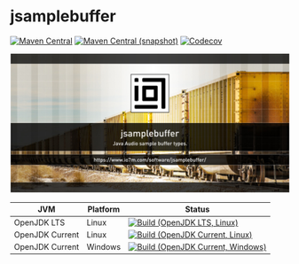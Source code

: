 jsamplebuffer
===

[![Maven Central](https://img.shields.io/maven-central/v/com.io7m.jsamplebuffer/com.io7m.jsamplebuffer.svg?style=flat-square)](http://search.maven.org/#search%7Cga%7C1%7Cg%3A%22com.io7m.jsamplebuffer%22)
[![Maven Central (snapshot)](https://img.shields.io/nexus/s/https/s01.oss.sonatype.org/com.io7m.jsamplebuffer/com.io7m.jsamplebuffer.svg?style=flat-square)](https://s01.oss.sonatype.org/content/repositories/snapshots/com/io7m/jsamplebuffer/)
[![Codecov](https://img.shields.io/codecov/c/github/io7m/jsamplebuffer.svg?style=flat-square)](https://codecov.io/gh/io7m/jsamplebuffer)

![jsamplebuffer](./src/site/resources/jsamplebuffer.jpg?raw=true)

| JVM             | Platform | Status |
|-----------------|----------|--------|
| OpenJDK LTS     | Linux    | [![Build (OpenJDK LTS, Linux)](https://img.shields.io/github/workflow/status/io7m/jsamplebuffer/main-openjdk_lts-linux)](https://github.com/io7m/jsamplebuffer/actions?query=workflow%3Amain-openjdk_lts-linux) |
| OpenJDK Current | Linux    | [![Build (OpenJDK Current, Linux)](https://img.shields.io/github/workflow/status/io7m/jsamplebuffer/main-openjdk_current-linux)](https://github.com/io7m/jsamplebuffer/actions?query=workflow%3Amain-openjdk_current-linux)
| OpenJDK Current | Windows  | [![Build (OpenJDK Current, Windows)](https://img.shields.io/github/workflow/status/io7m/jsamplebuffer/main-openjdk_current-windows)](https://github.com/io7m/jsamplebuffer/actions?query=workflow%3Amain-openjdk_current-windows)


